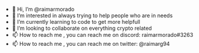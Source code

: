 - 👋 Hi, I’m @raimarmorado
- 👀 I’m interested in always trying to help people who are in needs
- 🌱 I’m currently learning to code to get more helpfull
- 💞️ I’m looking to collaborate on everything crypto related
- 📫 How to reach me , you can reach me on discord: raimarmorado#3263
- 📫 How to reach me , you can reach me on twitter: @raimarg94

<!---
raimarmorado/raimarmorado is a ✨ special ✨ repository because its `README.md` (this file) appears on your GitHub profile.
You can click the Preview link to take a look at your changes.
--->
